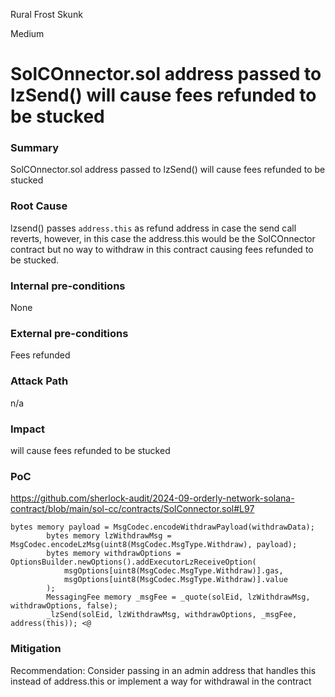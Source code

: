 Rural Frost Skunk

Medium

# SolCOnnector.sol address passed to lzSend() will cause fees refunded to be stucked

### Summary

SolCOnnector.sol address passed to lzSend() will cause fees refunded to be stucked

### Root Cause

lzsend() passes `address.this` as refund address in case the send call reverts, however, in this case the address.this would be the SolCOnnector contract but no way to withdraw in this contract causing fees refunded to be stucked.




### Internal pre-conditions

None

### External pre-conditions

Fees refunded

### Attack Path

n/a

### Impact

will cause fees refunded to be stucked

### PoC
https://github.com/sherlock-audit/2024-09-orderly-network-solana-contract/blob/main/sol-cc/contracts/SolConnector.sol#L97
```solidity
bytes memory payload = MsgCodec.encodeWithdrawPayload(withdrawData);
        bytes memory lzWithdrawMsg = MsgCodec.encodeLzMsg(uint8(MsgCodec.MsgType.Withdraw), payload);
        bytes memory withdrawOptions = OptionsBuilder.newOptions().addExecutorLzReceiveOption(
            msgOptions[uint8(MsgCodec.MsgType.Withdraw)].gas,
            msgOptions[uint8(MsgCodec.MsgType.Withdraw)].value
        );
        MessagingFee memory _msgFee = _quote(solEid, lzWithdrawMsg, withdrawOptions, false);
        _lzSend(solEid, lzWithdrawMsg, withdrawOptions, _msgFee, address(this)); <@
 ```

### Mitigation

Recommendation:
Consider passing in an admin address that handles this instead of address.this or implement a way for withdrawal in the contract


